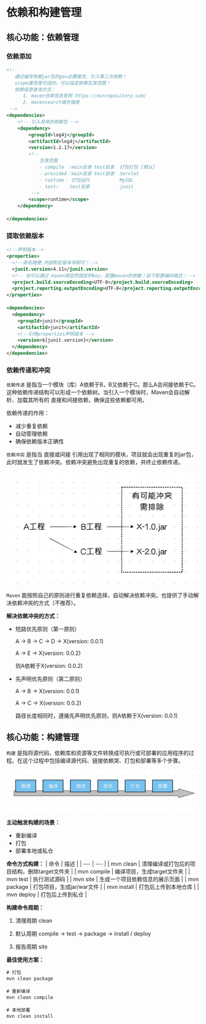 # 依赖和构建管理

## 核心功能：依赖管理

### 依赖添加

```xml
<!--
   通过编写依赖jar包的gav必要属性，引入第三方依赖！
   scope属性是可选的，可以指定依赖生效范围！
   依赖信息查询方式：
      1. maven仓库信息官网 https://mvnrepository.com/
      2. mavensearch插件搜索
 -->
<dependencies>
    <!-- 引入具体的依赖包 -->
    <dependency>
        <groupId>log4j</groupId>
        <artifactId>log4j</artifactId>
        <version>1.2.17</version>
        <!--
            生效范围
            - compile ：main目录 test目录  打包打包 [默认]
            - provided：main目录 test目录  Servlet
            - runtime： 打包运行           MySQL
            - test:    test目录           junit
         -->
        <scope>runtime</scope>
    </dependency>

</dependencies>
```

### 提取依赖版本

```xml
<!--声明版本-->
<properties>
  <!--命名随便,内部制定版本号即可！-->
  <junit.version>4.11</junit.version>
  <!-- 也可以通过 maven规定的固定的key，配置maven的参数！如下配置编码格式！-->
  <project.build.sourceEncoding>UTF-8</project.build.sourceEncoding>
  <project.reporting.outputEncoding>UTF-8</project.reporting.outputEncoding>
</properties>

<dependencies>
  <dependency>
    <groupId>junit</groupId>
    <artifactId>junit</artifactId>
    <!--引用properties声明版本 -->
    <version>${junit.version}</version>
  </dependency>
</dependencies>
```

### 依赖传递和冲突

`依赖传递` 是指当一个模块（库）A依赖于B，B又依赖于C。那么A会间接依赖于C。这种依赖传递结构可以形成一个依赖树。当引入一个模块时，<span hl>Maven</span>会自动解析、加载其所有的 <span hl>直接和间接</span>依赖，确保这些依赖都可用。

<span hlbg>依赖传递的作用：</span>

- 减少重复依赖
- 自动管理依赖
- 确保依赖版本正确性

`依赖冲突` 是指当 <span hl>直接或间接</span> 引用出现了相同的模块，项目就会出现重复的<span hl>jar包</span>，此时就发生了依赖冲突。依赖冲突避免出现重复的依赖，并终止依赖传递。

![image.jpg](/images/maven/dep-conflict.jpg)

`Maven` 能按照自己的原则进行重复依赖选择，自动解决依赖冲突。也提供了手动解决依赖冲突的方式<span hl>（不推荐）</span>。

**解决依赖冲突的方式：**

- 短路优先原则<span hl>（第一原则）</span>

  A -> B -> C -> D -> X(version: 0.0.1)

  A -> E -> X(version: 0.0.2)

  则A依赖于X(version: 0.0.2)

- 先声明优先原则<span hl>（第二原则）</span>

  A -> B -> X(version: 0.0.1)

  A -> C -> X(version: 0.0.2)

  路径长度相同时，遵循先声明优先原则，则A依赖于X(version: 0.0.1)

## 核心功能：构建管理

`构建` 是指将<span hl>源代码、依赖库和资源等文件转换成可执行或可部署的应用程序</span>的过程。在这个过程中包括编译源代码、链接依赖哭、打包和部署等多个步骤。

![image.jpg](/images/maven/build-process.jpg)

**主动触发构建的场景：**

- 重新编译
- 打包
- 部署本地或私仓

**命令方式构建：**
| 命令 | 描述 |
| --- | --- |
| mvn clean | 清理编译或打包后的项目结构，删除target文件夹 |
| mvn compile | 编译项目，生成target文件夹 |
| mvn test | 执行测试源码 |
| mvn site | 生成一个项目依赖信息的展示页面 |
| mvn package | 打包项目，生成jar/war文件 |
| mvn install | 打包后上传到本地仓库 |
| mvn deploy | 打包后上传到私仓 |

**构建命令周期：**

1. 清理周期
   clean

2. 默认周期
   compile -> test -> package -> install / deploy

3. 报告周期
   site

**最佳使用方案：**

```shell
# 打包
mvn clean package

# 重新编译
mvn clean compile

# 本地部署
mvn clean install
```
